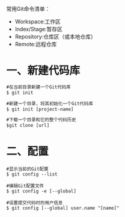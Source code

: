 常用Git命令清单：

- Workspace:工作区
- Index/Stage:暂存区
- Repository:仓库区（或本地仓库）
- Remote:远程仓库

# 一、新建代码库

  

```reStructuredText
#在当前目录新建一个Git代码库
$ git init

#新建一个目录，将其初始化一个Git代码库
$ git init [project-name]

#下载一个目录和它的整个代码历史
$git clone [url]
```

# 二、配置

```text
#显示当前的Git配置
$ git config --list

#编辑Git配置文件
$ git config -e [--global]

#设置提交代码时的用户信息
$ git config [--global] user.name "[name]"
```

